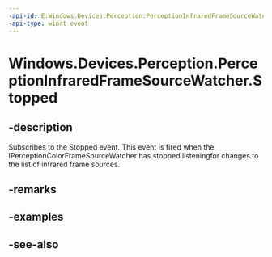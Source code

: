 ----api-id: E:Windows.Devices.Perception.PerceptionInfraredFrameSourceWatcher.Stopped
-api-type: winrt event
---<!-- Event syntaxpublic event Windows.Foundation.TypedEventHandler Stopped<Windows.Devices.Perception.PerceptionInfraredFrameSourceWatcher,  object>--># Windows.Devices.Perception.PerceptionInfraredFrameSourceWatcher.Stopped## -descriptionSubscribes to the Stopped event. This event is fired when the IPerceptionColorFrameSourceWatcher has stopped listeningfor changes to the list of infrared frame sources.## -remarks## -examples## -see-also